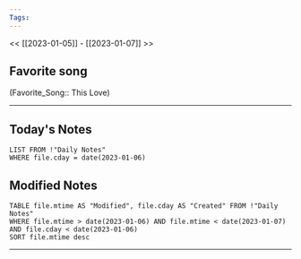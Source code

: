```yaml
---
Tags:
---
```

<< [[2023-01-05]] - [[2023-01-07]] >>
## Favorite song
(Favorite_Song:: This Love)
___
## Today's Notes
```dataview
LIST FROM !"Daily Notes"
WHERE file.cday = date(2023-01-06)
```
## Modified Notes
```dataview
TABLE file.mtime AS "Modified", file.cday AS "Created" FROM !"Daily Notes" 
WHERE file.mtime > date(2023-01-06) AND file.mtime < date(2023-01-07) AND file.cday < date(2023-01-06)
SORT file.mtime desc
```
___
